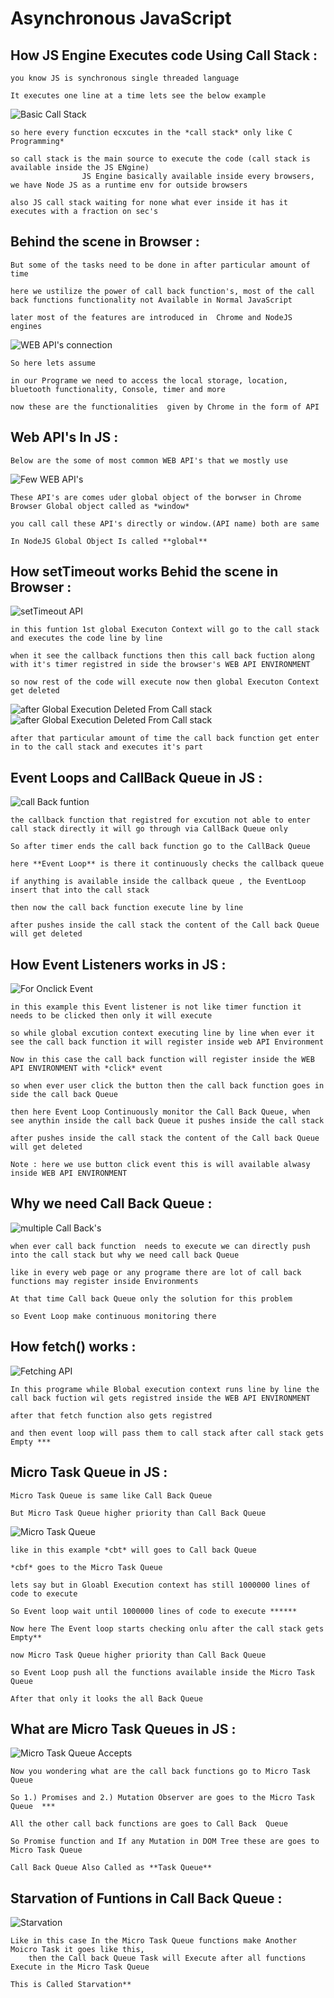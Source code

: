 # Asynchronous JavaScript

## How JS Engine Executes code Using Call Stack :

    you know JS is synchronous single threaded language

    It executes one line at a time lets see the below example

   ![Basic Call Stack](https://github.com/Ranjith54321/JavaScript/blob/main/Pillar/AysncJS_and_EventLoop/images/1.jpg)

    so here every function ecxcutes in the *call stack* only like C Programming*

    so call stack is the main source to execute the code (call stack is available inside the JS ENgine) 
                    JS Engine basically available inside every browsers, we have Node JS as a runtime env for outside browsers

    also JS call stack waiting for none what ever inside it has it executes with a fraction on sec's


## Behind the scene in Browser : 

    But some of the tasks need to be done in after particular amount of time 

    here we ustilize the power of call back function's, most of the call back functions functionality not Available in Normal JavaScript

    later most of the features are introduced in  Chrome and NodeJS engines 

  ![WEB API's connection](https://github.com/Ranjith54321/JavaScript/blob/main/Pillar/AysncJS_and_EventLoop/images/2.jpg) 

    So here lets assume

    in our Programe we need to access the local storage, location, bluetooth functionality, Console, timer and more 

    now these are the functionalities  given by Chrome in the form of API 

## Web API's In JS :

    Below are the some of most common WEB API's that we mostly use 

   ![Few WEB API's](https://github.com/Ranjith54321/JavaScript/blob/main/Pillar/AysncJS_and_EventLoop/images/3.jpg) 

    These API's are comes uder global object of the borwser in Chrome Browser Global object called as *window*

    you call call these API's directly or window.(API name) both are same 

    In NodeJS Global Object Is called **global**

## How setTimeout works Behid the scene in Browser :

   ![setTimeout API](https://github.com/Ranjith54321/JavaScript/blob/main/Pillar/AysncJS_and_EventLoop/images/4.jpg)

    in this funtion 1st global Executon Context will go to the call stack and executes the code line by line 

    when it see the callback functions then this call back fuction along with it's timer registred in side the browser's WEB API ENVIRONMENT

    so now rest of the code will execute now then global Executon Context get deleted 

   ![after Global Execution Deleted From Call stack](https://github.com/Ranjith54321/JavaScript/blob/main/Pillar/AysncJS_and_EventLoop/images/5.jpg)
   ![after Global Execution Deleted From Call stack](https://github.com/Ranjith54321/JavaScript/blob/main/Pillar/AysncJS_and_EventLoop/images/6.jpg)

    after that particular amount of time the call back function get enter in to the call stack and executes it's part

## Event Loops and CallBack Queue in JS :

   ![call Back funtion](https://github.com/Ranjith54321/JavaScript/blob/main/Pillar/AysncJS_and_EventLoop/images/7.jpg)

    the callback function that registred for excution not able to enter call stack directly it will go through via CallBack Queue only

    So after timer ends the call back function go to the CallBack Queue 

    here **Event Loop** is there it continuously checks the callback queue 

    if anything is available inside the callback queue , the EventLoop insert that into the call stack

    then now the call back function execute line by line

    after pushes inside the call stack the content of the Call back Queue will get deleted 

## How Event Listeners works in JS :

   ![For Onclick Event](https://github.com/Ranjith54321/JavaScript/blob/main/Pillar/AysncJS_and_EventLoop/images/8.jpg) 

    in this example this Event listener is not like timer function it needs to be clicked then only it will execute 

    so while global excution context executing line by line when ever it see the call back function it will register inside web API Environment

    Now in this case the call back function will register inside the WEB API ENVIRONMENT with *click* event

    so when ever user click the button then the call back function goes in side the call back Queue

    then here Event Loop Continuously monitor the Call Back Queue, when see anythin inside the call back Queue it pushes inside the call stack

    after pushes inside the call stack the content of the Call back Queue will get deleted 

    Note : here we use button click event this is will available alwasy inside WEB API ENVIRONMENT 


## Why we need Call Back Queue :

   ![multiple Call Back's](https://github.com/Ranjith54321/JavaScript/blob/main/Pillar/AysncJS_and_EventLoop/images/9.jpg)

    when ever call back function  needs to execute we can directly push into the call stack but why we need call back Queue

    like in every web page or any programe there are lot of call back functions may register inside Environments

    At that time Call back Queue only the solution for this problem

    so Event Loop make continuous monitoring there 

## How fetch() works :

   ![Fetching API](https://github.com/Ranjith54321/JavaScript/blob/main/Pillar/AysncJS_and_EventLoop/images/10.jpg)

    In this programe while Blobal execution context runs line by line the call back fuction wil gets registred inside the WEB API ENVIRONMENT

    after that fetch function also gets registred 

    and then event loop will pass them to call stack after call stack gets Empty ***

## Micro Task Queue in JS :

    Micro Task Queue is same like Call Back Queue 

    But Micro Task Queue higher priority than Call Back Queue 

   ![Micro Task Queue](https://github.com/Ranjith54321/JavaScript/blob/main/Pillar/AysncJS_and_EventLoop/images/11.jpg)


    like in this example *cbt* will goes to Call back Queue

    *cbf* goes to the Micro Task Queue 

    lets say but in Gloabl Execution context has still 1000000 lines of code to execute 

    So Event loop wait until 1000000 lines of code to execute ******

    Now here The Event loop starts checking onlu after the call stack gets Empty**

    now Micro Task Queue higher priority than Call Back Queue 

    so Event Loop push all the functions available inside the Micro Task Queue 

    After that only it looks the all Back Queue

## What are Micro Task Queues in JS :

   ![Micro Task Queue Accepts](https://github.com/Ranjith54321/JavaScript/blob/main/Pillar/AysncJS_and_EventLoop/images/12.jpg)

    Now you wondering what are the call back functions go to Micro Task Queue 

    So 1.) Promises and 2.) Mutation Observer are goes to the Micro Task Queue  ***

    All the other call back functions are goes to Call Back  Queue 

    So Promise function and If any Mutation in DOM Tree these are goes to Micro Task Queue

    Call Back Queue Also Called as **Task Queue**

## Starvation of Funtions in Call Back Queue :

   ![Starvation](https://github.com/Ranjith54321/JavaScript/blob/main/Pillar/AysncJS_and_EventLoop/images/13.jpg)

    Like in this case In the Micro Task Queue functions make Another Moicro Task it goes like this,
        then the Call back Queue Task will Execute after all functions Execute in the Micro Task Queue
    
    This is Called Starvation**











    



